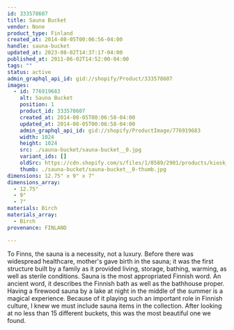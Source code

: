 ```yaml
---
id: 333578607
title: Sauna Bucket
vendor: None
product_type: Finland
created_at: 2014-08-05T00:06:56-04:00
handle: sauna-bucket
updated_at: 2023-08-02T14:37:17-04:00
published_at: 2011-06-02T14:52:00-04:00
tags: ""
status: active
admin_graphql_api_id: gid://shopify/Product/333578607
images:
  - id: 776919683
    alt: Sauna Bucket
    position: 1
    product_id: 333578607
    created_at: 2014-08-05T00:06:58-04:00
    updated_at: 2014-08-05T00:06:58-04:00
    admin_graphql_api_id: gid://shopify/ProductImage/776919683
    width: 1024
    height: 1024
    src: ./sauna-bucket/sauna-bucket__0.jpg
    variant_ids: []
    oldSrc: https://cdn.shopify.com/s/files/1/0589/2901/products/kiosk_fi_saunabucket-copy.jpeg?v=1407211618
    thumb: ./sauna-bucket/sauna-bucket__0-thumb.jpg
dimensions: 12.75" x 9" x 7"
dimensions_array:
  - 12.75"
  - 9"
  - 7"
materials: Birch
materials_array:
  - Birch
provenance: FINLAND

---
```


To Finns, the sauna is a necessity, not a luxury. Before there was widespread healthcare, mother's gave birth in the sauna; it was the first structure built by a family as it provided living, storage, bathing, warming, as well as sterile conditions. Sauna is the most appropriated Finnish word. An ancient word, it describes the Finnish bath as well as the bathhouse proper. Having a firewood sauna by a lake at night in the middle of the summer is a magical experience. Because of it playing such an important role in Finnish culture, I knew we must include sauna items in the collection. After looking at no less than 15 different buckets, this was the most beautiful one we found.